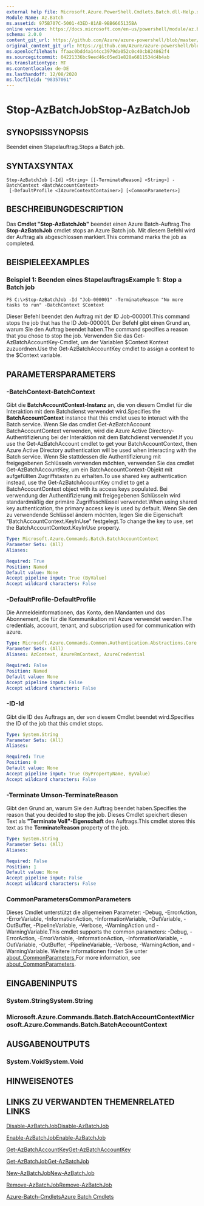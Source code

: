 ```yaml
---
external help file: Microsoft.Azure.PowerShell.Cmdlets.Batch.dll-Help.xml
Module Name: Az.Batch
ms.assetid: 975B707C-5001-43ED-81AB-9BB6665135BA
online version: https://docs.microsoft.com/en-us/powershell/module/az.batch/stop-azbatchjob
schema: 2.0.0
content_git_url: https://github.com/Azure/azure-powershell/blob/master/src/Batch/Batch/help/Stop-AzBatchJob.md
original_content_git_url: https://github.com/Azure/azure-powershell/blob/master/src/Batch/Batch/help/Stop-AzBatchJob.md
ms.openlocfilehash: ffaac0bdd4a144cc3979da052c0c40cb824862f4
ms.sourcegitcommit: 04221336bc9eed46c05ed1e828a6811534d4b4ab
ms.translationtype: MT
ms.contentlocale: de-DE
ms.lasthandoff: 12/08/2020
ms.locfileid: "98357061"
---
```

# <span data-ttu-id="f7113-101">Stop-AzBatchJob</span><span class="sxs-lookup"><span data-stu-id="f7113-101">Stop-AzBatchJob</span></span>

## <span data-ttu-id="f7113-102">SYNOPSIS</span><span class="sxs-lookup"><span data-stu-id="f7113-102">SYNOPSIS</span></span>
<span data-ttu-id="f7113-103">Beendet einen Stapelauftrag.</span><span class="sxs-lookup"><span data-stu-id="f7113-103">Stops a Batch job.</span></span>

## <span data-ttu-id="f7113-104">SYNTAX</span><span class="sxs-lookup"><span data-stu-id="f7113-104">SYNTAX</span></span>

```
Stop-AzBatchJob [-Id] <String> [[-TerminateReason] <String>] -BatchContext <BatchAccountContext>
 [-DefaultProfile <IAzureContextContainer>] [<CommonParameters>]
```

## <span data-ttu-id="f7113-105">BESCHREIBUNG</span><span class="sxs-lookup"><span data-stu-id="f7113-105">DESCRIPTION</span></span>
<span data-ttu-id="f7113-106">Das **Cmdlet "Stop-AzBatchJob"** beendet einen Azure Batch-Auftrag.</span><span class="sxs-lookup"><span data-stu-id="f7113-106">The **Stop-AzBatchJob** cmdlet stops an Azure Batch job.</span></span>
<span data-ttu-id="f7113-107">Mit diesem Befehl wird der Auftrag als abgeschlossen markiert.</span><span class="sxs-lookup"><span data-stu-id="f7113-107">This command marks the job as completed.</span></span>

## <span data-ttu-id="f7113-108">BEISPIELE</span><span class="sxs-lookup"><span data-stu-id="f7113-108">EXAMPLES</span></span>

### <span data-ttu-id="f7113-109">Beispiel 1: Beenden eines Stapelauftrags</span><span class="sxs-lookup"><span data-stu-id="f7113-109">Example 1: Stop a Batch job</span></span>
```
PS C:\>Stop-AzBatchJob -Id "Job-000001" -TerminateReason "No more tasks to run" -BatchContext $Context
```

<span data-ttu-id="f7113-110">Dieser Befehl beendet den Auftrag mit der ID Job-000001.</span><span class="sxs-lookup"><span data-stu-id="f7113-110">This command stops the job that has the ID Job-000001.</span></span>
<span data-ttu-id="f7113-111">Der Befehl gibt einen Grund an, warum Sie den Auftrag beendet haben.</span><span class="sxs-lookup"><span data-stu-id="f7113-111">The command specifies a reason that you chose to stop the job.</span></span>
<span data-ttu-id="f7113-112">Verwenden Sie das Get-AzBatchAccountKey-Cmdlet, um der Variablen $Context Kontext zuzuordnen.</span><span class="sxs-lookup"><span data-stu-id="f7113-112">Use the Get-AzBatchAccountKey cmdlet to assign a context to the $Context variable.</span></span>

## <span data-ttu-id="f7113-113">PARAMETERS</span><span class="sxs-lookup"><span data-stu-id="f7113-113">PARAMETERS</span></span>

### <span data-ttu-id="f7113-114">-BatchContext</span><span class="sxs-lookup"><span data-stu-id="f7113-114">-BatchContext</span></span>
<span data-ttu-id="f7113-115">Gibt die **BatchAccountContext-Instanz** an, die von diesem Cmdlet für die Interaktion mit dem Batchdienst verwendet wird.</span><span class="sxs-lookup"><span data-stu-id="f7113-115">Specifies the **BatchAccountContext** instance that this cmdlet uses to interact with the Batch service.</span></span>
<span data-ttu-id="f7113-116">Wenn Sie das cmdlet Get-AzBatchAccount BatchAccountContext verwenden, wird die Azure Active Directory-Authentifizierung bei der Interaktion mit dem Batchdienst verwendet.</span><span class="sxs-lookup"><span data-stu-id="f7113-116">If you use the Get-AzBatchAccount cmdlet to get your BatchAccountContext, then Azure Active Directory authentication will be used when interacting with the Batch service.</span></span> <span data-ttu-id="f7113-117">Wenn Sie stattdessen die Authentifizierung mit freigegebenen Schlüsseln verwenden möchten, verwenden Sie das cmdlet Get-AzBatchAccountKey, um ein BatchAccountContext-Objekt mit aufgefüllten Zugriffstasten zu erhalten.</span><span class="sxs-lookup"><span data-stu-id="f7113-117">To use shared key authentication instead, use the Get-AzBatchAccountKey cmdlet to get a BatchAccountContext object with its access keys populated.</span></span> <span data-ttu-id="f7113-118">Bei verwendung der Authentifizierung mit freigegebenen Schlüsseln wird standardmäßig der primäre Zugriffsschlüssel verwendet.</span><span class="sxs-lookup"><span data-stu-id="f7113-118">When using shared key authentication, the primary access key is used by default.</span></span> <span data-ttu-id="f7113-119">Wenn Sie den zu verwendende Schlüssel ändern möchten, legen Sie die Eigenschaft "BatchAccountContext.KeyInUse" festgelegt.</span><span class="sxs-lookup"><span data-stu-id="f7113-119">To change the key to use, set the BatchAccountContext.KeyInUse property.</span></span>

```yaml
Type: Microsoft.Azure.Commands.Batch.BatchAccountContext
Parameter Sets: (All)
Aliases:

Required: True
Position: Named
Default value: None
Accept pipeline input: True (ByValue)
Accept wildcard characters: False
```

### <span data-ttu-id="f7113-120">-DefaultProfile</span><span class="sxs-lookup"><span data-stu-id="f7113-120">-DefaultProfile</span></span>
<span data-ttu-id="f7113-121">Die Anmeldeinformationen, das Konto, den Mandanten und das Abonnement, die für die Kommunikation mit Azure verwendet werden.</span><span class="sxs-lookup"><span data-stu-id="f7113-121">The credentials, account, tenant, and subscription used for communication with azure.</span></span>

```yaml
Type: Microsoft.Azure.Commands.Common.Authentication.Abstractions.Core.IAzureContextContainer
Parameter Sets: (All)
Aliases: AzContext, AzureRmContext, AzureCredential

Required: False
Position: Named
Default value: None
Accept pipeline input: False
Accept wildcard characters: False
```

### <span data-ttu-id="f7113-122">-ID</span><span class="sxs-lookup"><span data-stu-id="f7113-122">-Id</span></span>
<span data-ttu-id="f7113-123">Gibt die ID des Auftrags an, der von diesem Cmdlet beendet wird.</span><span class="sxs-lookup"><span data-stu-id="f7113-123">Specifies the ID of the job that this cmdlet stops.</span></span>

```yaml
Type: System.String
Parameter Sets: (All)
Aliases:

Required: True
Position: 0
Default value: None
Accept pipeline input: True (ByPropertyName, ByValue)
Accept wildcard characters: False
```

### <span data-ttu-id="f7113-124">-Terminate Umson</span><span class="sxs-lookup"><span data-stu-id="f7113-124">-TerminateReason</span></span>
<span data-ttu-id="f7113-125">Gibt den Grund an, warum Sie den Auftrag beendet haben.</span><span class="sxs-lookup"><span data-stu-id="f7113-125">Specifies the reason that you decided to stop the job.</span></span>
<span data-ttu-id="f7113-126">Dieses Cmdlet speichert diesen Text als **"Terminate Voll"-Eigenschaft** des Auftrags.</span><span class="sxs-lookup"><span data-stu-id="f7113-126">This cmdlet stores this text as the **TerminateReason** property of the job.</span></span>

```yaml
Type: System.String
Parameter Sets: (All)
Aliases:

Required: False
Position: 1
Default value: None
Accept pipeline input: False
Accept wildcard characters: False
```

### <span data-ttu-id="f7113-127">CommonParameters</span><span class="sxs-lookup"><span data-stu-id="f7113-127">CommonParameters</span></span>
<span data-ttu-id="f7113-128">Dieses Cmdlet unterstützt die allgemeinen Parameter: -Debug, -ErrorAction, -ErrorVariable, -InformationAction, -InformationVariable, -OutVariable, -OutBuffer, -PipelineVariable, -Verbose, -WarningAction und -WarningVariable.</span><span class="sxs-lookup"><span data-stu-id="f7113-128">This cmdlet supports the common parameters: -Debug, -ErrorAction, -ErrorVariable, -InformationAction, -InformationVariable, -OutVariable, -OutBuffer, -PipelineVariable, -Verbose, -WarningAction, and -WarningVariable.</span></span> <span data-ttu-id="f7113-129">Weitere Informationen finden Sie unter [about_CommonParameters.](http://go.microsoft.com/fwlink/?LinkID=113216)</span><span class="sxs-lookup"><span data-stu-id="f7113-129">For more information, see [about_CommonParameters](http://go.microsoft.com/fwlink/?LinkID=113216).</span></span>

## <span data-ttu-id="f7113-130">EINGABEN</span><span class="sxs-lookup"><span data-stu-id="f7113-130">INPUTS</span></span>

### <span data-ttu-id="f7113-131">System.String</span><span class="sxs-lookup"><span data-stu-id="f7113-131">System.String</span></span>

### <span data-ttu-id="f7113-132">Microsoft.Azure.Commands.Batch.BatchAccountContext</span><span class="sxs-lookup"><span data-stu-id="f7113-132">Microsoft.Azure.Commands.Batch.BatchAccountContext</span></span>

## <span data-ttu-id="f7113-133">AUSGABEN</span><span class="sxs-lookup"><span data-stu-id="f7113-133">OUTPUTS</span></span>

### <span data-ttu-id="f7113-134">System.Void</span><span class="sxs-lookup"><span data-stu-id="f7113-134">System.Void</span></span>

## <span data-ttu-id="f7113-135">HINWEISE</span><span class="sxs-lookup"><span data-stu-id="f7113-135">NOTES</span></span>

## <span data-ttu-id="f7113-136">LINKS ZU VERWANDTEN THEMEN</span><span class="sxs-lookup"><span data-stu-id="f7113-136">RELATED LINKS</span></span>

[<span data-ttu-id="f7113-137">Disable-AzBatchJob</span><span class="sxs-lookup"><span data-stu-id="f7113-137">Disable-AzBatchJob</span></span>](./Disable-AzBatchJob.md)

[<span data-ttu-id="f7113-138">Enable-AzBatchJob</span><span class="sxs-lookup"><span data-stu-id="f7113-138">Enable-AzBatchJob</span></span>](./Enable-AzBatchJob.md)

[<span data-ttu-id="f7113-139">Get-AzBatchAccountKey</span><span class="sxs-lookup"><span data-stu-id="f7113-139">Get-AzBatchAccountKey</span></span>](./Get-AzBatchAccountKey.md)

[<span data-ttu-id="f7113-140">Get-AzBatchJob</span><span class="sxs-lookup"><span data-stu-id="f7113-140">Get-AzBatchJob</span></span>](./Get-AzBatchJob.md)

[<span data-ttu-id="f7113-141">New-AzBatchJob</span><span class="sxs-lookup"><span data-stu-id="f7113-141">New-AzBatchJob</span></span>](./New-AzBatchJob.md)

[<span data-ttu-id="f7113-142">Remove-AzBatchJob</span><span class="sxs-lookup"><span data-stu-id="f7113-142">Remove-AzBatchJob</span></span>](./Remove-AzBatchJob.md)

[<span data-ttu-id="f7113-143">Azure-Batch-Cmdlets</span><span class="sxs-lookup"><span data-stu-id="f7113-143">Azure Batch Cmdlets</span></span>](/powershell/module/Az.Batch/)

